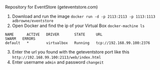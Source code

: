 Repository for EventStore (geteventstore.com)

1. Download and run the image `docker run -d -p 2113:2113 -p 1113:1113 adbrowne/eventstore`
2. Open Docker and find the ip of your Virtual Box `docker-machine ls`
```
NAME      ACTIVE   DRIVER       STATE     URL                         SWARM   ERRORS
default   *        virtualbox   Running   tcp://192.168.99.100:2376
```
3. Enter the url you found with the geteventstore port like this `http://192.168.99.100:2113/web/index.html`
4. Enter username `admin` and password `changeit`